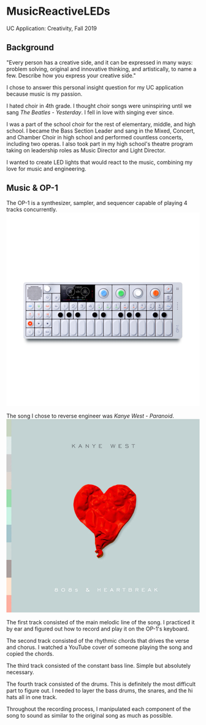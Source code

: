 # MusicReactiveLEDs
UC Application: Creativity, Fall 2019

## Background
"Every person has a creative side, and it can be expressed in many ways: problem solving, original and innovative thinking, and artistically, to name a few. Describe how you express your creative side."

I chose to answer this personal insight question for my UC application because music is my passion. 

I hated choir in 4th grade. I thought choir songs were uninspiring until we sang *The Beatles - Yesterday*. I fell in love with singing ever since. 

I was a part of the school choir for the rest of elementary, middle, and high school. I became the Bass Section Leader and sang in the Mixed, Concert, and Chamber Choir in high school and performed countless concerts, including two operas. I also took part in my high school's theatre program taking on leadership roles as Music Director and Light Director. 

I wanted to create LED lights that would react to the music, combining my love for music and engineering.

## Music & OP-1
The OP-1 is a synthesizer, sampler, and sequencer capable of playing 4 tracks concurrently.
![OP-1](OP-1.png)

The song I chose to reverse engineer was *Kanye West - Paranoid*.
![808s & Heartbreak](808s.png)

The first track consisted of the main melodic line of the song. I practiced it by ear and figured out how to record and play it on the OP-1's keyboard.

The second track consisted of the rhythmic chords that drives the verse and chorus. I watched a YouTube cover of someone playing the song and copied the chords. 

The third track consisted of the constant bass line. Simple but absolutely necessary.
 
The fourth track consisted of the drums. This is definitely the most difficult part to figure out. I needed to layer the bass drums, the snares, and the hi hats all in one track.

Throughout the recording process, I manipulated each component of the song to sound as similar to the original song as much as possible. 
